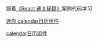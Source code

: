 跟着[《React 通关秘籍》](https://juejin.cn/book/7294082310658326565)案例代码学习

[迷你 calendar日历组件](./calendar-test/)

[ calendar日历组件](./calendar-component/)